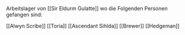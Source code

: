 Arbeitslager von [[Sir Eldurm Gulatte]] wo die Folgenden Personen gefangen sind:

[[Alwyn Scribe]]
[[Toria]]
[[Ascendant Sihlda]]
[[Brewer]]
[[Hedgeman]]

